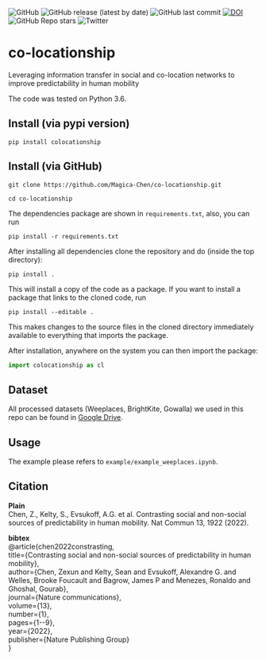 ![GitHub](https://img.shields.io/github/license/Magica-Chen/co-locationship)
![GitHub release (latest by date)](https://img.shields.io/github/v/release/Magica-Chen/co-locationship)
![GitHub last commit](https://img.shields.io/github/last-commit/Magica-Chen/co-locationship)
[![DOI](https://zenodo.org/badge/309197285.svg)](https://zenodo.org/badge/latestdoi/309197285)
![GitHub Repo stars](https://img.shields.io/github/stars/Magica-Chen/gptp_multi_output?style=social)
![Twitter](https://img.shields.io/twitter/follow/MagicaChen?style=social)

# co-locationship

Leveraging information transfer in social and co-location networks to improve predictability in human mobility

The code was tested on Python 3.6.

## Install (via pypi version)

```
pip install colocationship
```

## Install (via GitHub)

```
git clone https://github.com/Magica-Chen/co-locationship.git

cd co-locationship
```

The dependencies package are shown in `requirements.txt`, also, you can run 

```
pip install -r requirements.txt
```

After installing all dependencies clone the repository and do (inside the top directory):

```
pip install . 
```

This will install a copy of the code as a package. If you want to install a package that links to the cloned code, run

```
pip install --editable .
```

This makes changes to the source files in the cloned directory immediately available to everything that imports the package.


After installation, anywhere on the system you can then import the package:

```python
import colocationship as cl
```

## Dataset

All processed datasets (Weeplaces, BrightKite, Gowalla) we used in this repo can be found in [Google Drive](https://drive.google.com/drive/folders/1C71Atf4x7eTAEazAPehih5_zkBqqfX4M?usp=sharing).

## Usage

The example please refers to `example/example_weeplaces.ipynb`.

## Citation

**Plain**\
Chen, Z., Kelty, S., Evsukoff, A.G. et al. Contrasting social and non-social sources of predictability in human mobility. Nat Commun 13, 1922 (2022).

**bibtex**\
@article{chen2022constrasting,\
  title={Contrasting social and non-social sources of predictability in human mobility},\
  author={Chen, Zexun and Kelty, Sean and Evsukoff, Alexandre G. and Welles, Brooke Foucault and Bagrow, James P and Menezes, Ronaldo and Ghoshal, Gourab},\
  journal={Nature communications},\
  volume={13},\
  number={1},\
  pages={1--9},\
  year={2022},\
  publisher={Nature Publishing Group}\
}
